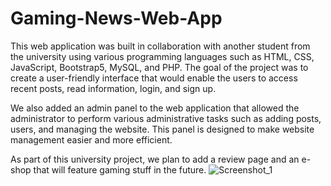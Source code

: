 # Gaming-News-Web-App
This web application was built in collaboration with another student from the university using various programming languages such as HTML, CSS, JavaScript, Bootstrap5, MySQL, and PHP. The goal of the project was to create a user-friendly interface that would enable the users to access recent posts, read information, login, and sign up.

We also added an admin panel to the web application that allowed the administrator to perform various administrative tasks such as adding posts, users, and managing the website. This panel is designed to make website management easier and more efficient.

As part of this university project, we plan to add a review page and an e-shop that will feature gaming stuff in the future.
![Screenshot_1](https://user-images.githubusercontent.com/48164998/220164690-8cf3ea6e-42df-43b9-a6eb-af50e2a88421.png)

